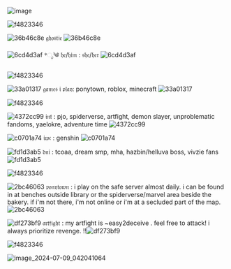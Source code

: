 ![image](https://github.com/easy2deceive/easy2deceive/assets/170835376/7a1060c9-5f8e-4eb9-8d41-a3a7094821a1)

![f4823346](https://github.com/easy2deceive/easy2deceive/assets/170835376/e869a2e0-f350-48f3-adf3-5783ddd417f9)

![36b46c8e](https://github.com/easy2deceive/easy2deceive/assets/170835376/629f3bed-8718-4355-b89b-4ec4ae133cd3) 𝔤𝔥𝔬𝔰𝔱𝔦𝔢 ![36b46c8e](https://github.com/easy2deceive/easy2deceive/assets/170835376/629f3bed-8718-4355-b89b-4ec4ae133cd3)

![6cd4d3af](https://github.com/easy2deceive/easy2deceive/assets/170835376/3c1d6f53-f4dc-4bfc-b724-cdc8bfe46331) *ೃ༄ 𝔥𝔢/𝔥𝔦𝔪 : 𝔰𝔥𝔢/𝔥𝔢𝔯 ![6cd4d3af](https://github.com/easy2deceive/easy2deceive/assets/170835376/3c1d6f53-f4dc-4bfc-b724-cdc8bfe46331)

![f4823346](https://github.com/easy2deceive/easy2deceive/assets/170835376/e869a2e0-f350-48f3-adf3-5783ddd417f9)

![33a01317](https://github.com/easy2deceive/easy2deceive/assets/170835376/5edb0a38-0a2b-4f7b-a7e5-3cf203bf21d1) 𝔤𝔞𝔪𝔢𝔰 𝔦 𝔭𝔩𝔞𝔶: ponytown, roblox, minecraft ![33a01317](https://github.com/easy2deceive/easy2deceive/assets/170835376/5edb0a38-0a2b-4f7b-a7e5-3cf203bf21d1)

![f4823346](https://github.com/easy2deceive/easy2deceive/assets/170835376/e869a2e0-f350-48f3-adf3-5783ddd417f9)

![4372cc99](https://github.com/easy2deceive/easy2deceive/assets/170835376/2f51851c-986c-4002-81b8-d5a1594631f3) 𝔦𝔫𝔱 : pjo, spiderverse, artfight, demon slayer, unproblematic fandoms, yaelokre, adventure time ![4372cc99](https://github.com/easy2deceive/easy2deceive/assets/170835376/2f51851c-986c-4002-81b8-d5a1594631f3)

![c0701a74](https://github.com/easy2deceive/easy2deceive/assets/170835376/4561e930-fc1c-4515-bebb-00680bead7fc) 𝔦𝔴𝔠 : genshin ![c0701a74](https://github.com/easy2deceive/easy2deceive/assets/170835376/4561e930-fc1c-4515-bebb-00680bead7fc)

![fd1d3ab5](https://github.com/easy2deceive/easy2deceive/assets/170835376/96329dbb-d5e0-49a0-85e4-71a7dc799d88) 𝔡𝔫𝔦 : tcoaa, dream smp, mha, hazbin/helluva boss, vivzie fans ![fd1d3ab5](https://github.com/easy2deceive/easy2deceive/assets/170835376/96329dbb-d5e0-49a0-85e4-71a7dc799d88)

![f4823346](https://github.com/easy2deceive/easy2deceive/assets/170835376/e869a2e0-f350-48f3-adf3-5783ddd417f9)

![2bc46063](https://github.com/easy2deceive/easy2deceive/assets/170835376/f3d0788c-07ce-469f-aac1-9a365220e18e) 𝔭𝔬𝔫𝔶𝔱𝔬𝔴𝔫 : i play on the safe server almost daily. i can be found in at benches outside library or the spiderverse/marvel area beside the bakery. if i'm not there, i'm not online or i'm at a secluded part of the map. ![2bc46063](https://github.com/easy2deceive/easy2deceive/assets/170835376/f3d0788c-07ce-469f-aac1-9a365220e18e)

![df273bf9](https://github.com/easy2deceive/easy2deceive/assets/170835376/fba47b91-0b90-46ea-b4e0-75c342bb9439) 𝔞𝔯𝔱𝔣𝔦𝔤𝔥𝔱 : my artfight is ~easy2deceive . feel free to attack! i always prioritize revenge. !!![df273bf9](https://github.com/easy2deceive/easy2deceive/assets/170835376/fba47b91-0b90-46ea-b4e0-75c342bb9439)

![f4823346](https://github.com/easy2deceive/easy2deceive/assets/170835376/e869a2e0-f350-48f3-adf3-5783ddd417f9)

![image_2024-07-09_042041064](https://github.com/easy2deceive/easy2deceive/assets/170835376/a54a6051-66b2-4c22-b3fd-a97716860498)
